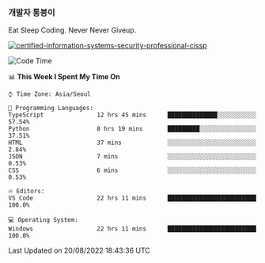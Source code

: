 ### 개발자 통붕이
Eat Sleep Coding.
Never Never Giveup.

[![certified-information-systems-security-professional-cissp](https://user-images.githubusercontent.com/44606727/157613689-acd84ec6-5f8f-4e79-89d9-a8d51f033634.png)](https://www.credly.com/badges/f394a010-85a0-450b-9136-8043af01d71c/public_url)

<!--START_SECTION:waka-->
![Code Time](http://img.shields.io/badge/Code%20Time-972%20hrs%2023%20mins-blue)

📊 **This Week I Spent My Time On** 

```text
⌚︎ Time Zone: Asia/Seoul

💬 Programming Languages: 
TypeScript               12 hrs 45 mins      ██████████████░░░░░░░░░░░   57.54% 
Python                   8 hrs 19 mins       █████████░░░░░░░░░░░░░░░░   37.51% 
HTML                     37 mins             ░░░░░░░░░░░░░░░░░░░░░░░░░   2.84% 
JSON                     7 mins              ░░░░░░░░░░░░░░░░░░░░░░░░░   0.53% 
CSS                      6 mins              ░░░░░░░░░░░░░░░░░░░░░░░░░   0.53%

🔥 Editors: 
VS Code                  22 hrs 11 mins      █████████████████████████   100.0%

💻 Operating System: 
Windows                  22 hrs 11 mins      █████████████████████████   100.0%

```


 Last Updated on 20/08/2022 18:43:36 UTC
<!--END_SECTION:waka-->
